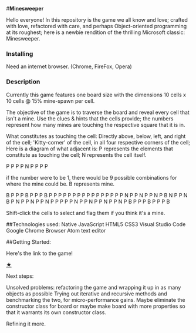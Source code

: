 #**Minesweeper**

Hello everyone! In this repository is the game we all know and love; crafted with love, refactored with care, and perhaps Object-oriented programming at its roughest; here is a newbie rendition of the thrilling Microsoft classic: Minesweeper.

### Installing

Need an internet browser. (Chrome, FireFox, Opera)

### Description

Currently this game features one board size with the dimensions 10 cells x 10 cells @ 15% mine-spawn per cell.

The objective of the game is to traverse the board and reveal every cell that isn't a mine. Use the clues & hints that the cells provide; the numbers represent how many mines are touching the respective square that it is in.

What constitutes as touching the cell:
Directly above, below, left, and right of the cell;
'Kitty-corner' of the cell, in all four respective corners of the cell;
Here is a diagram of what adjacent is:
P represents the elements that constitute as touching the cell;
N represents the cell itself.

P P P
P N P
P P P

if the number were to be 1, there would be 9 possible combinations for where the mine could be. B represents mine.

B P P  P B P  P P B  P P P  P P P  P P P  P P P  P P P
P N P  P N P  P N P  B N P  P N B  P N P  P N P  P N P
P P P  P N P  P N P  P N P  P N P  B P P  P B P  P P B

 Shift-click the cells to select and flag them if you think it's a mine.

 ##Technologies used:
 Native JavaScript
 HTML5
 CSS3
 Visual Studio Code
 Google Chrome Browser
 Atom text editor


 ##Getting Started:

 Here's the link to the game!

 [★](https://billhsiao.github.io/minesweeper/)

Next steps:

Unsolved problems: refactoring the game and wrapping it up in as many objects as possible
Trying out iterative and recursive methods and benchmarking the two, for micro-performance gains.
Maybe eliminate the constructor class for board or maybe make board with more properties so that it warrants its own constructor class.

Refining it more.
